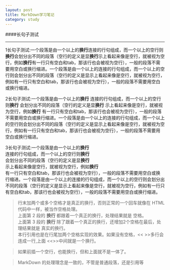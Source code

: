 ```yaml
---
layout: post
title: MarkDown学习笔记
category: study
---
```


####长句子测试

---

1长句子测试:一个段落是由一个以上的**换行**连接的行句组成，而一个以上的空行则**换行**会划分出不同的段落（空行的定义是显**换行**示上看起来像是空行，就被视为空行，例如**换行**有一行只有空白和tab，那该行也会被视为空行），一般的段落不需要用空白或换行缩进。一个段落是由一个以上的连接的行句组成，而一个以上的空行则会划分出不同的段落（空行的定义是显示上看起来像是空行，就被视为空行，例如有一行只有空白和tab，那该行也会被视为空行），一般的段落不需要用空白或换行缩进。

2长句子测试:一个段落是由一个以上的**换行**
连接的行句组成，而一个以上的空行则**换行**
会划分出不同的段落（空行的定义是显**换行**
示上看起来像是空行，就被视为空行，例如**换行**
有一行只有空白和tab，那该行也会被视为空行），一般的段落不需要用空白或换行缩进。一个段落是由一个以上的连接的行句组成，而一个以上的空行则会划分出不同的段落（空行的定义是显示上看起来像是空行，就被视为空行，例如有一行只有空白和tab，那该行也会被视为空行），一般的段落不需要用空白或换行缩进。

3长句子测试:一个段落是由一个以上的**换行**  
连接的行句组成，而一个以上的空行则**换行**  
会划分出不同的段落（空行的定义是显**换行**  
示上看起来像是空行，就被视为空行，例如**换行**  
有一行只有空白和tab，那该行也会被视为空行），一般的段落不需要用空白或换行缩进。一个段落是由一个以上的连接的行句组成，而一个以上的空行则会划分出不同的段落（空行的定义是显示上看起来像是空行，就被视为空行，例如有一行只有空白和tab，那该行也会被视为空行），一般的段落不需要用空白或换行缩进。

>行末加两个或多个空格才是真正的换行，否则正常的一个回车就像在 HTML 代码中一样，被当作空格处理。  
>上面第 2 段的 **换行** 都跟着一个真正的换行，处理结果就是 空格。  
>上面第 3 段的 **换行** 除了跟着一个真正的换行，还增加2个空格在最后，处理结果就是 真实的换行。  
>本行引用也是在行尾加两个空格实现的效果。如果没有空格，\<<
>\>>多行会连成一行,上面 \<<>>中间就是一个换行。

>如果前插一个空行，也能换行，但和上面就不是一体了。

>MarkDown 的处理理念是一致的，不管是普通段落，还是引用等

